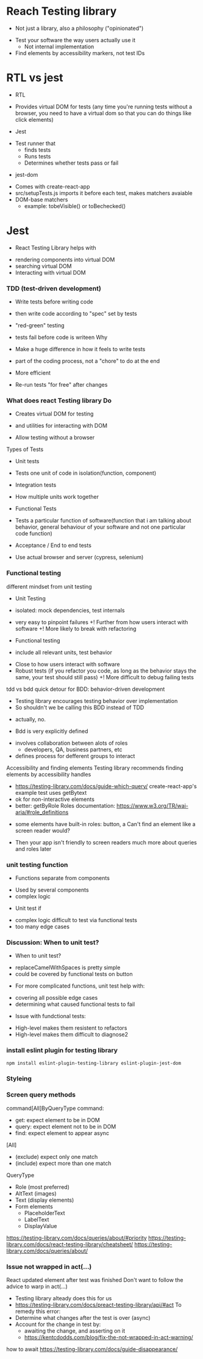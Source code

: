 # Reach Testing library

- Not just a library, also a philosophy ("opinionated")

* Test your software the way users actually use it
  - Not internal implementation
* Find elements by accessibility markers, not test IDs

# RTL vs jest

- RTL

* Provides virtual DOM for tests (any time you're running tests without a browser, you need to have a virtual dom so that you can do things like click elements)

- Jest

* Test runner that
  - finds tests
  - Runs tests
  - Determines whether tests pass or fail

- jest-dom

* Comes with create-react-app
* src/setupTests.js imports it before each test, makes matchers avaiable
* DOM-base matchers
  - example: tobeVisible() or toBechecked()

# Jest

- React Testing Library helps with

* rendering components into virtual DOM
* searching virtual DOM
* Interacting with virtual DOM

### TDD (test-driven development)

- Write tests before writing code

* then write code according to "spec" set by tests

- "red-green" testing

* tests fail before code is writeen
  Why

- Make a huge difference in how it feels to write tests

* part of the coding process, not a "chore" to do at the end

- More efficient

* Re-run tests "for free" after changes

### What does react Testing library Do

- Creates virtual DOM for testing

* and utilities for interacting with DOM

- Allow testing without a browser

Types of Tests

- Unit tests

* Tests one unit of code in isolation(function, component)

- Integration tests

* How multiple units work together

- Functional Tests

* Tests a particular function of software(function that i am talking about behavior, general behaviour of your software and not one particular code function)

- Acceptance / End to end tests

* Use actual browser and server (cypress, selenium)

### Functional testing

different mindset from unit testing

- Unit Testing

* isolated: mock dependencies, test internals

- very easy to pinpoint failures
  +! Further from how users interact with software
  +! More likely to break with refactoring

* Functional testing

- include all relevant units, test behavior

* Close to how users interact with software
* Robust tests (if you refactor you code, as long as the behavior stays the same, your test should still pass)
  +! More difficult to debug failing tests

tdd vs bdd
quick detour for BDD: behavior-driven development

- Testing library encourages testing behavior over implementation
- So shouldn't we be calling this BDD instead of TDD

* actually, no.

- Bdd is very explicitly defined

* involves collaboration between alots of roles
  - developers, QA, business partners, etc
* defines process for defferent groups to interact

Accessibility and finding elements
Testing library recommends finding elements by accessibility handles

- https://testing-library.com/docs/guide-which-query/
  create-react-app's example test uses getBytext
- ok for non-interactive elements
- better: getByRole
  Roles documentation: https://www.w3.org/TR/wai-aria/#role_definitions

* some elements have built-in roles: button, a
  Can't find an element like a screen reader would?

- Then your app isn't friendly to screen readers
  much more about queries and roles later

### unit testing function

- Functions separate from components

* Used by several components
* complex logic

- Unit test if

* complex logic difficult to test via functional tests
* too many edge cases

### Discussion: When to unit test?

- When to unit test?

* replaceCamelWithSpaces is pretty simple
* could be covered by functional tests on button

- For more complicated functions, unit test help with:

* covering all possible edge cases
* determining what caused functional tests to fail

- Issue with fundctional tests:

* High-level makes them resistent to refactors
* High-level makes them difficult to diagnose2

### install eslint plugin for testing library

`npm install eslint-plugin-testing-library eslint-plugin-jest-dom`

### Styleing

### Screen query methods

command[All]ByQueryType
command:

- get: expect element to be in DOM
- query: expect element not to be in DOM
- find: expect element to appear async

[All]

- (exclude) expect only one match
- (include) expect more than one match

QueryType

- Role (most preferred)
- AltText (images)
- Text (display elements)
- Form elements
  - PlaceholderText
  - LabelText
  - DisplayValue

https://testing-library.com/docs/queries/about/#priority
https://testing-library.com/docs/react-testing-library/cheatsheet/
https://testing-library.com/docs/queries/about/

### Issue not wrapped in act(...)

React updated element after test was finished
Don't want to follow the advice to warp in act(...)

- Testing library alteady does this for us
- https://testing-library.com/docs/preact-testing-library/api/#act
  To remedy this error:
- Determine what changes after the test is over (async)
- Account for the change in test by:
  - awaiting the change, and asserting on it
  - https://kentcdodds.com/blog/fix-the-not-wrapped-in-act-warning/

how to await
https://testing-library.com/docs/guide-disappearance/
